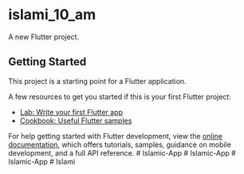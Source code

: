 # islami_10_am

A new Flutter project.

## Getting Started

This project is a starting point for a Flutter application.

A few resources to get you started if this is your first Flutter project:

- [Lab: Write your first Flutter app](https://docs.flutter.dev/get-started/codelab)
- [Cookbook: Useful Flutter samples](https://docs.flutter.dev/cookbook)

For help getting started with Flutter development, view the
[online documentation](https://docs.flutter.dev/), which offers tutorials,
samples, guidance on mobile development, and a full API reference.
#   I s l a m i c - A p p  
 #   I s l a m i c - A p p  
 #   I s l a m i c - A p p  
 #   I s l a m i  
 